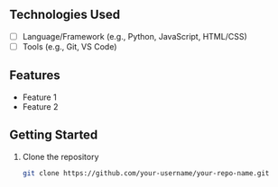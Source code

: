 ## Technologies Used

- [ ] Language/Framework (e.g., Python, JavaScript, HTML/CSS)
- [ ] Tools (e.g., Git, VS Code)

## Features

- Feature 1
- Feature 2

## Getting Started

1. Clone the repository
   ```bash
   git clone https://github.com/your-username/your-repo-name.git
